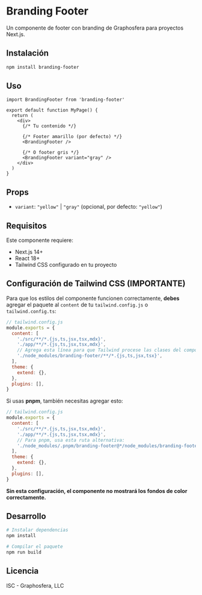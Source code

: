 # Branding Footer

Un componente de footer con branding de Graphosfera para proyectos Next.js.

## Instalación

```bash
npm install branding-footer
```

## Uso

```tsx
import BrandingFooter from 'branding-footer'

export default function MyPage() {
  return (
    <div>
      {/* Tu contenido */}

      {/* Footer amarillo (por defecto) */}
      <BrandingFooter />

      {/* O footer gris */}
      <BrandingFooter variant="gray" />
    </div>
  )
}
```

## Props

- `variant`: `"yellow"` | `"gray"` (opcional, por defecto: `"yellow"`)

## Requisitos

Este componente requiere:
- Next.js 14+
- React 18+
- Tailwind CSS configurado en tu proyecto

## Configuración de Tailwind CSS (IMPORTANTE)

Para que los estilos del componente funcionen correctamente, **debes** agregar el paquete al `content` de tu `tailwind.config.js` o `tailwind.config.ts`:

```js
// tailwind.config.js
module.exports = {
  content: [
    './src/**/*.{js,ts,jsx,tsx,mdx}',
    './app/**/*.{js,ts,jsx,tsx,mdx}',
    // Agrega esta línea para que Tailwind procese las clases del componente:
    './node_modules/branding-footer/**/*.{js,ts,jsx,tsx}',
  ],
  theme: {
    extend: {},
  },
  plugins: [],
}
```

Si usas **pnpm**, también necesitas agregar esto:

```js
// tailwind.config.js
module.exports = {
  content: [
    './src/**/*.{js,ts,jsx,tsx,mdx}',
    './app/**/*.{js,ts,jsx,tsx,mdx}',
    // Para pnpm, usa esta ruta alternativa:
    './node_modules/.pnpm/branding-footer@*/node_modules/branding-footer/**/*.{js,ts,jsx,tsx}',
  ],
  theme: {
    extend: {},
  },
  plugins: [],
}
```

**Sin esta configuración, el componente no mostrará los fondos de color correctamente.**

## Desarrollo

```bash
# Instalar dependencias
npm install

# Compilar el paquete
npm run build
```

## Licencia

ISC - Graphosfera, LLC
